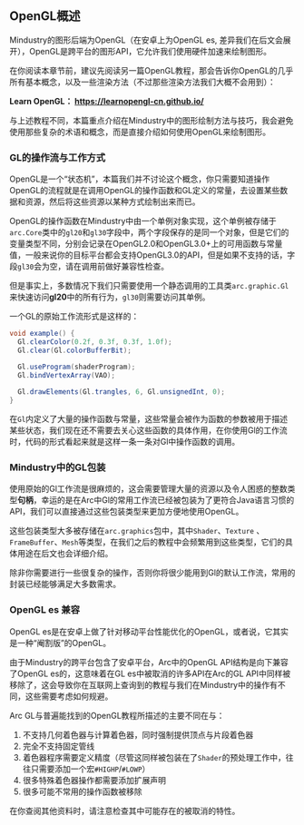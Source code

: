 ## OpenGL概述

Mindustry的图形后端为OpenGL（在安卓上为OpenGL es, 差异我们在后文会展开），OpenGL是跨平台的图形API，它允许我们使用硬件加速来绘制图形。

在你阅读本章节前，建议先阅读另一篇OpenGL教程，那会告诉你OpenGL的几乎所有基本概念，以及一些渲染方法（不过那些渲染方法我们大概不会用到）：

**Learn OpenGL： https://learnopengl-cn.github.io/**

与上述教程不同，本篇重点介绍在Mindustry中的图形绘制方法与技巧，我会避免使用那些复杂的术语和概念，而是直接介绍如何使用OpenGL来绘制图形。

### GL的操作流与工作方式

OpenGL是一个“状态机”，本篇我们并不讨论这个概念，你只需要知道操作OpenGL的流程就是在调用OpenGL的操作函数和GL定义的常量，去设置某些数据和资源，然后将这些资源以某种方式绘制出来而已。

OpenGL的操作函数在Mindustry中由一个单例对象实现，这个单例被存储于`arc.Core`类中的`gl20`和`gl30`字段中，两个字段保存的是同一个对象，但是它们的变量类型不同，分别会记录在OpenGL2.0和OpenGL3.0+上的可用函数与常量值，一般来说你的目标平台都会支持OpenGL3.0的API，但是如果不支持的话，字段`gl30`会为空，请在调用前做好兼容性检查。

但是事实上，多数情况下我们只需要使用一个静态调用的工具类`arc.graphic.Gl`来快速访问**gl20**中的所有行为，`gl30`则需要访问其单例。

一个GL的原始工作流形式是这样的：

```java
void example() {
  Gl.clearColor(0.2f, 0.3f, 0.3f, 1.0f);
  Gl.clear(Gl.colorBufferBit);

  Gl.useProgram(shaderProgram);
  Gl.bindVertexArray(VAO);
  
  Gl.drawElements(Gl.trangles, 6, Gl.unsignedInt, 0);
}
```

在`Gl`内定义了大量的操作函数与常量，这些常量会被作为函数的参数被用于描述某些状态，我们现在还不需要去关心这些函数的具体作用，在你使用Gl的工作流时，代码的形式看起来就是这样一条一条对Gl中操作函数的调用。

### Mindustry中的GL包装

使用原始的Gl工作流是很麻烦的，这会需要管理大量的资源以及令人困惑的整数类型**句柄**，幸运的是在Arc中Gl的常用工作流已经被包装为了更符合Java语言习惯的API，我们可以直接通过这些包装类型来更加方便地使用OpenGL。

这些包装类型大多被存储在`arc.graphics`包中，其中`Shader`、`Texture`
、`FrameBuffer`、`Mesh`等类型，在我们之后的教程中会频繁用到这些类型，它们的具体用途在后文也会详细介绍。

除非你需要进行一些很复杂的操作，否则你将很少能用到Gl的默认工作流，常用的封装已经能够满足大多数需求。

### OpenGL es 兼容

OpenGL es是在安卓上做了针对移动平台性能优化的OpenGL，或者说，它其实是一种“阉割版”的OpenGL。

由于Mindustry的跨平台包含了安卓平台，Arc中的OpenGL API结构是向下兼容了OpenGL es的，这意味着在GL es中被取消的许多API在Arc的GL API中同样被移除了，这会导致你在互联网上查询到的教程与我们在Mindustry中的操作有不同，这些需要考虑如何规避。

Arc GL与普遍能找到的OpenGL教程所描述的主要不同在与：

1. 不支持几何着色器与计算着色器，同时强制提供顶点与片段着色器
2. 完全不支持固定管线
3. 着色器程序需要定义精度（尽管这同样被包装在了`Shader`的预处理工作中，往往只需要添加一个宏`#HIGHP`/`#LOWP`）
4. 很多特殊着色器操作都需要添加扩展声明
5. 很多可能不常用的操作函数被移除

在你查阅其他资料时，请注意检查其中可能存在的被取消的特性。
